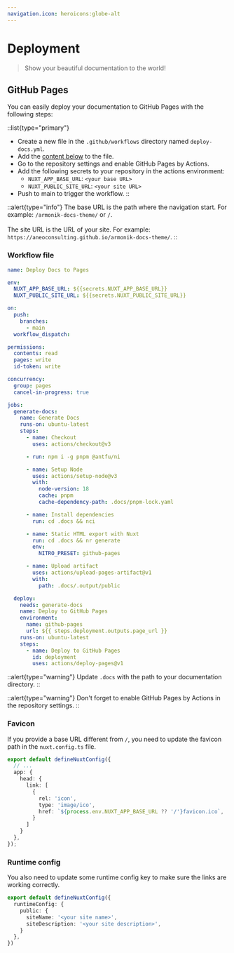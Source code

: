 ```yaml
---
navigation.icon: heroicons:globe-alt
---
```


# Deployment

> Show your beautiful documentation to the world!

## GitHub Pages

You can easily deploy your documentation to GitHub Pages with the following steps:

::list{type="primary"}
- Create a new file in the `.github/workflows` directory named `deploy-docs.yml`.
- Add the [content below](#workflow-file) to the file.
- Go to the repository settings and enable GitHub Pages by Actions.
- Add the following secrets to your repository in the actions environment:
  - `NUXT_APP_BASE_URL`: `<your base URL>`
  - `NUXT_PUBLIC_SITE_URL`: `<your site URL>`
- Push to main to trigger the workflow.
::

::alert{type="info"}
The base URL is the path where the navigation start. For example: `/armonik-docs-theme/` or `/`.
<br />
<br />
The site URL is the URL of your site. For example: `https://aneoconsulting.github.io/armonik-docs-theme/`.
::

### Workflow file

```yaml [.github/workflows/deploy-docs.yml]
name: Deploy Docs to Pages

env:
  NUXT_APP_BASE_URL: ${{secrets.NUXT_APP_BASE_URL}}
  NUXT_PUBLIC_SITE_URL: ${{secrets.NUXT_PUBLIC_SITE_URL}}

on:
  push:
    branches:
      - main
  workflow_dispatch:

permissions:
  contents: read
  pages: write
  id-token: write

concurrency:
  group: pages
  cancel-in-progress: true

jobs:
  generate-docs:
    name: Generate Docs
    runs-on: ubuntu-latest
    steps:
      - name: Checkout
        uses: actions/checkout@v3

      - run: npm i -g pnpm @antfu/ni

      - name: Setup Node
        uses: actions/setup-node@v3
        with:
          node-version: 18
          cache: pnpm
          cache-dependency-path: .docs/pnpm-lock.yaml

      - name: Install dependencies
        run: cd .docs && nci

      - name: Static HTML export with Nuxt
        run: cd .docs && nr generate
        env:
          NITRO_PRESET: github-pages

      - name: Upload artifact
        uses: actions/upload-pages-artifact@v1
        with:
          path: .docs/.output/public

  deploy:
    needs: generate-docs
    name: Deploy to GitHub Pages
    environment:
      name: github-pages
      url: ${{ steps.deployment.outputs.page_url }}
    runs-on: ubuntu-latest
    steps:
      - name: Deploy to GitHub Pages
        id: deployment
        uses: actions/deploy-pages@v1
```

::alert{type="warning"}
Update `.docs` with the path to your documentation directory.
::

::alert{type="warning"}
Don't forget to enable GitHub Pages by Actions in the repository settings.
::

### Favicon

If you provide a base URL different from `/`, you need to update the favicon path in the `nuxt.config.ts` file.

```ts [nuxt.config.ts]
export default defineNuxtConfig({
  // ...
  app: {
    head: {
      link: [
        {
          rel: 'icon',
          type: 'image/ico',
          href: `${process.env.NUXT_APP_BASE_URL ?? '/'}favicon.ico`,
        }
      ]
    }
  },
});
```

### Runtime config

You also need to update some runtime config key to make sure the links are working correctly.

```ts [nuxt.config.ts]
export default defineNuxtConfig({
  runtimeConfig: {
    public: {
      siteName: '<your site name>',
      siteDescription: '<your site description>',
    }
  },
})
```
